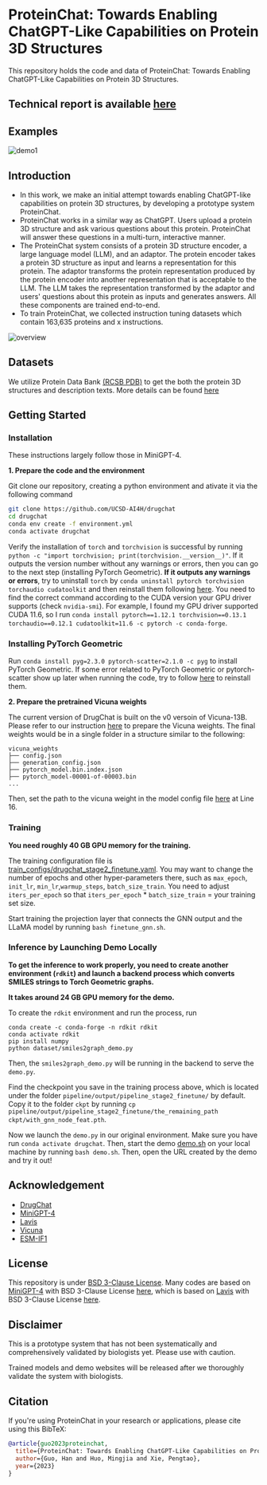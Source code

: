 # ProteinChat: Towards Enabling ChatGPT-Like Capabilities on Protein 3D Structures

This repository holds the code and data of ProteinChat: Towards Enabling ChatGPT-Like Capabilities on Protein 3D Structures.

## Technical report is available [here](drugchat.pdf) 

## Examples

![demo1](figs/examples/demo.png) 


## Introduction
- In this work, we make an initial attempt towards enabling ChatGPT-like capabilities on protein 3D structures, by developing a prototype system ProteinChat.
- ProteinChat works in a similar way as ChatGPT. Users upload a protein 3D structure and ask various questions about this protein. ProteinChat will answer these questions in a multi-turn, interactive manner. 
- The ProteinChat system consists of a protein 3D structure encoder, a large language model (LLM), and an adaptor. The protein encoder  takes a protein 3D structure as input and learns a representation for this protein. The adaptor transforms the protein representation produced by the protein encoder  into another  representation that is acceptable to the  LLM. The LLM takes the representation transformed by the adaptor and users' questions about this protein as inputs and generates answers. All these components are trained end-to-end.
- To train ProteinChat, we collected   instruction tuning datasets which contain 163,635 proteins and x instructions.


![overview](figs/proteinchat_overview.png)

## Datasets

We utilize Protein Data Bank [(RCSB PDB)](https://www.rcsb.org/) to get the both the protein 3D structures and description texts. More details can be found [here](data/README.md)

## Getting Started
### Installation
These instructions largely follow those in MiniGPT-4.

**1. Prepare the code and the environment**

Git clone our repository, creating a python environment and ativate it via the following command

```bash
git clone https://github.com/UCSD-AI4H/drugchat
cd drugchat
conda env create -f environment.yml
conda activate drugchat
```

Verify the installation of `torch` and `torchvision` is successful by running `python -c "import torchvision; print(torchvision.__version__)"`. If it outputs the version number without any warnings or errors, then you can go to the next step (installing PyTorch Geometric). __If it outputs any warnings or errors__, try to uninstall `torch` by `conda uninstall pytorch torchvision torchaudio cudatoolkit` and then reinstall them following [here](https://pytorch.org/get-started/previous-versions/#v1121). You need to find the correct command according to the CUDA version your GPU driver supports (check `nvidia-smi`). For example, I found my GPU driver supported CUDA 11.6, so I run `conda install pytorch==1.12.1 torchvision==0.13.1 torchaudio==0.12.1 cudatoolkit=11.6 -c pytorch -c conda-forge`.

### Installing PyTorch Geometric
Run `conda install pyg=2.3.0 pytorch-scatter=2.1.0 -c pyg` to install PyTorch Geometric. If some error related to PyTorch Geometric or pytorch-scatter show up later when running the code, try to follow [here](https://pytorch-geometric.readthedocs.io/en/latest/install/installation.html) to reinstall them. 


**2. Prepare the pretrained Vicuna weights**

The current version of DrugChat is built on the v0 versoin of Vicuna-13B.
Please refer to our instruction [here](PrepareVicuna.md) 
to prepare the Vicuna weights.
The final weights would be in a single folder in a structure similar to the following:

```
vicuna_weights
├── config.json
├── generation_config.json
├── pytorch_model.bin.index.json
├── pytorch_model-00001-of-00003.bin
...   
```

Then, set the path to the vicuna weight in the model config file 
[here](pipeline/configs/models/drugchat.yaml#L16) at Line 16.

### Training
**You need roughly 40 GB GPU memory for the training.** 

The training configuration file is [train_configs/drugchat_stage2_finetune.yaml](train_configs/drugchat_stage2_finetune.yaml). You may want to change the number of epochs and other hyper-parameters there, such as `max_epoch`, `init_lr`, `min_lr`,`warmup_steps`, `batch_size_train`. You need to adjust `iters_per_epoch` so that `iters_per_epoch` * `batch_size_train` = your training set size.

Start training the projection layer that connects the GNN output and the LLaMA model by running `bash finetune_gnn.sh`. 

### Inference by Launching Demo Locally
**To get the inference to work properly, you need to create another environment (`rdkit`) and launch a backend process which converts SMILES strings to Torch Geometric graphs.**

**It takes around 24 GB GPU memory for the demo.**

To create the `rdkit` environment and run the process, run
```
conda create -c conda-forge -n rdkit rdkit
conda activate rdkit
pip install numpy
python dataset/smiles2graph_demo.py
```
Then, the `smiles2graph_demo.py` will be running in the backend to serve the `demo.py`.

Find the checkpoint you save in the training process above, which is located under the folder `pipeline/output/pipeline_stage2_finetune/` by default. Copy it to the folder `ckpt` by running `cp pipeline/output/pipeline_stage2_finetune/the_remaining_path ckpt/with_gnn_node_feat.pth`. 

Now we launch the `demo.py` in our original environment. Make sure you have run `conda activate drugchat`. Then, start the demo [demo.sh](demo.sh) on your local machine by running `bash demo.sh`. Then, open the URL created by the demo and try it out!


## Acknowledgement

+ [DrugChat](https://github.com/UCSD-AI4H/drugchat)
+ [MiniGPT-4](https://minigpt-4.github.io/) 
+ [Lavis](https://github.com/salesforce/LAVIS)
+ [Vicuna](https://github.com/lm-sys/FastChat)
+ [ESM-IF1](https://github.com/facebookresearch/esm/tree/main/examples/inverse_folding)



## License
This repository is under [BSD 3-Clause License](LICENSE.md).
Many codes are based on [MiniGPT-4](https://github.com/Vision-CAIR/MiniGPT-4) with BSD 3-Clause License [here](LICENSE_MiniGPT4.md), which is based on [Lavis](https://github.com/salesforce/LAVIS) with 
BSD 3-Clause License [here](LICENSE_Lavis.md).


## Disclaimer

This is a prototype system that has not been systematically and comprehensively validated by biologists yet. Please use with caution. 

Trained models and demo websites will be released after we thoroughly validate the system with biologists.


## Citation

If you're using ProteinChat in your research or applications, please cite using this BibTeX:
```bibtex
@article{guo2023proteinchat,
  title={ProteinChat: Towards Enabling ChatGPT-Like Capabilities on Protein 3D Structures},
  author={Guo, Han and Huo, Mingjia and Xie, Pengtao},
  year={2023}
}
